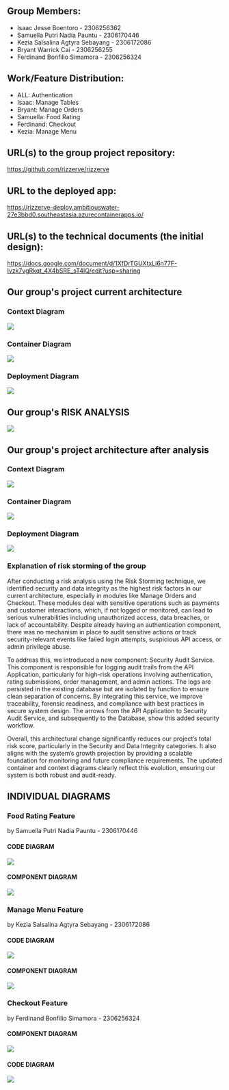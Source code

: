 ## Group Members:

- Isaac Jesse Boentoro - 2306256362
- Samuella Putri Nadia Pauntu - 2306170446
- Kezia Salsalina Agtyra Sebayang - 2306172086
- Bryant Warrick Cai - 2306256255
- Ferdinand Bonfilio Simamora - 2306256324


## Work/Feature Distribution:
- ALL: Authentication
- Isaac: Manage Tables
- Bryant: Manage Orders
- Samuella: Food Rating
- Ferdinand: Checkout
- Kezia: Manage Menu

## URL(s) to the group project repository:
https://github.com/rizzerve/rizzerve

## URL to the deployed app:
https://rizzerve-deploy.ambitiouswater-27e3bbd0.southeastasia.azurecontainerapps.io/

## URL(s) to the technical documents (the initial design):
https://docs.google.com/document/d/1XfDrTGUXtxLi6n77F-Ivzk7vgRkqt_4X4bSRE_sT4IQ/edit?usp=sharing

## Our group's project current architecture

### Context Diagram

![](architectureDiagram/contextDiagram.png)

### Container Diagram

![](architectureDiagram/containerDiagram.png)

### Deployment Diagram

![](architectureDiagram/deploymentDiagram.png)

## Our group's RISK ANALYSIS 
![](architectureDiagram/riskanalysis.jpg)

## Our group's project architecture after analysis
### Context Diagram

![](architectureDiagram/ContextDiagramAfter.png)

### Container Diagram

![](architectureDiagram/ContainerDiagramAfter.png)

### Deployment Diagram

![](architectureDiagram/deploymentDiagram.png)

### Explanation of risk storming of the group
After conducting a risk analysis using the Risk Storming technique, we identified security and data integrity as the highest risk factors in our current architecture, especially in modules like Manage Orders and Checkout. These modules deal with sensitive operations such as payments and customer interactions, which, if not logged or monitored, can lead to serious vulnerabilities including unauthorized access, data breaches, or lack of accountability. Despite already having an authentication component, there was no mechanism in place to audit sensitive actions or track security-relevant events like failed login attempts, suspicious API access, or admin privilege abuse.

To address this, we introduced a new component: Security Audit Service. This component is responsible for logging audit trails from the API Application, particularly for high-risk operations involving authentication, rating submissions, order management, and admin actions. The logs are persisted in the existing database but are isolated by function to ensure clean separation of concerns. By integrating this service, we improve traceability, forensic readiness, and compliance with best practices in secure system design. The arrows from the API Application to Security Audit Service, and subsequently to the Database, show this added security workflow.

Overall, this architectural change significantly reduces our project’s total risk score, particularly in the Security and Data Integrity categories. It also aligns with the system’s growth projection by providing a scalable foundation for monitoring and future compliance requirements. The updated container and context diagrams clearly reflect this evolution, ensuring our system is both robust and audit-ready.

## INDIVIDUAL DIAGRAMS
### Food Rating Feature
by Samuella Putri Nadia Pauntu - 2306170446

#### CODE DIAGRAM
![](architectureDiagram/foodratingCode.png)

#### COMPONENT DIAGRAM
![](architectureDiagram/componentRating.png)

### Manage Menu Feature
by Kezia Salsalina Agtyra Sebayang - 2306172086

#### CODE DIAGRAM
![](architectureDiagram/menuCode.png)

#### COMPONENT DIAGRAM
![](architectureDiagram/menucomponent.png)

### Checkout Feature
by Ferdinand Bonfilio Simamora - 2306256324

#### COMPONENT DIAGRAM
![](architectureDiagram/checkoutComponentDiagram.png)

#### CODE DIAGRAM
![](architectureDiagram/checkoutCodeDiagram.png)
